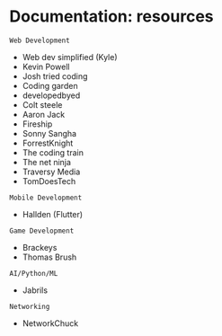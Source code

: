 # Documentation: resources

`Web Development`
- Web dev simplified (Kyle)
- Kevin Powell
- Josh tried coding
- Coding garden
- developedbyed
- Colt steele
- Aaron Jack
- Fireship
- Sonny Sangha
- ForrestKnight
- The coding train
- The net ninja
- Traversy Media
- TomDoesTech

`Mobile Development`
- Hallden (Flutter)

`Game Development`
- Brackeys
- Thomas Brush

`AI/Python/ML`
- Jabrils


`Networking`
- NetworkChuck